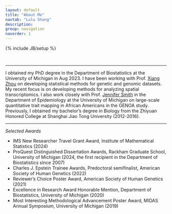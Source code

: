 ```yaml
---
layout: default
title: "About Me"
navtab: "Lulu Shang"
description: 
group: navigation
navorder: 1
---
```

{% include JB/setup %}


<link rel="stylesheet" href="https://cdn.jsdelivr.net/gh/jpswalsh/academicons@1/css/academicons.min.css">




<br clear="left"/>
<hr/>

I obtained my PhD degree in the Department of Biostatistics at the University of Michigan in Aug 2023. I have been working with Prof. [Xiang Zhou](http://xzlab.org) on developing statistical methods for genetic and genomic datasets. My recent focus is on developing methods for analyzing spatial transcriptomics. I also work closely with Prof. [Jennifer Smith](https://sph.umich.edu/faculty-profiles/smith-jennifer.html) in the Department of Epidemiology at the University of Michigan on large-scale quantitative trait mapping in African Americans in the GENOA study. Previously, I obtained my bachelor’s degree in Biology from the Zhiyuan Honored College at Shanghai Jiao Tong University (2012-2016). 

<hr/>

*Selected Awards*
- IMS New Researcher Travel Grant Award, Institute of Mathematical Statistics (2024) 
- ProQuest Distinguished Dissertation Awards, Rackham Graduate School, University of Michigan (2024, the first recipient in the Department of Biostatistics since 2007)
- Charles J. Epstein Trainee Awards, Predoctoral semifinalist, American Society of Human Genetics (2022)
- Reviewer’s Choice Poster Award, American Society of Human Genetics (2021)
- Excellence in Research Award Honorable Mention, Department of Biostatistics, University of Michigan (2020)
- Most Interesting Methodological Advancement Poster Award, MIDAS Annual Symposium, University of Michigan (2019)

